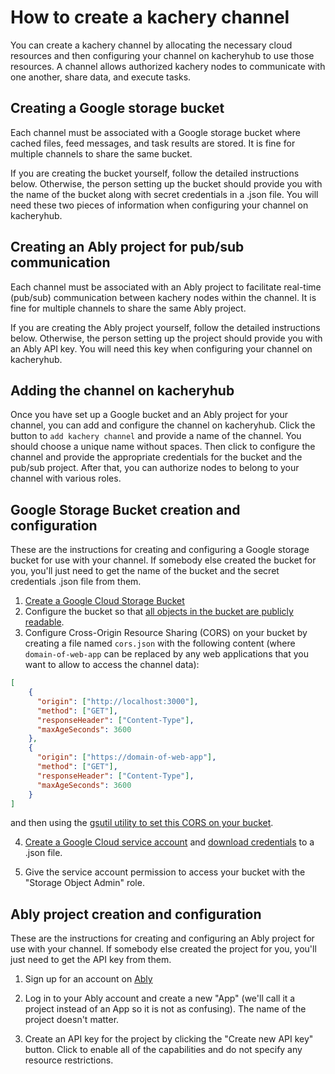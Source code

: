 # How to create a kachery channel

You can create a kachery channel by allocating the necessary cloud resources and then configuring your channel on kacheryhub to use those resources. A channel allows authorized kachery nodes to communicate with one another, share data, and execute tasks.

## Creating a Google storage bucket

Each channel must be associated with a Google storage bucket where cached files, feed messages, and task results are stored. It is fine for multiple channels to share the same bucket.

If you are creating the bucket yourself, follow the detailed instructions below. Otherwise, the person setting up the bucket should provide you with the name of the bucket along with secret credentials in a .json file. You will need these two pieces of information when configuring your channel on kacheryhub.

## Creating an Ably project for pub/sub communication

Each channel must be associated with an Ably project to facilitate real-time (pub/sub) communication between kachery nodes within the channel. It is fine for multiple channels to share the same Ably project.

If you are creating the Ably project yourself, follow the detailed instructions below. Otherwise, the person setting up the project should provide you with an Ably API key. You will need this key when configuring your channel on kacheryhub.

## Adding the channel on kacheryhub

Once you have set up a Google bucket and an Ably project for your channel, you can add and configure the channel on kacheryhub. Click the button to `add kachery channel` and provide a name of the channel. You should choose a unique name without spaces. Then click to configure the channel and provide the appropriate credentials for the bucket and the pub/sub project. After that, you can authorize nodes to belong to your channel with various roles.

## Google Storage Bucket creation and configuration

These are the instructions for creating and configuring a Google storage bucket for use with your channel. If somebody else created the bucket for you, you'll just need to get the name of the bucket and the secret credentials .json file from them.

1. [Create a Google Cloud Storage Bucket](https://cloud.google.com/storage/docs/creating-buckets)
2. Configure the bucket so that [all objects in the bucket are publicly readable](https://cloud.google.com/storage/docs/access-control/making-data-public#buckets).
3. Configure Cross-Origin Resource Sharing (CORS) on your bucket by creating a file named `cors.json` with the following content (where `domain-of-web-app` can be replaced by any web applications that you want to allow to access the channel data):

```json
[
    {
      "origin": ["http://localhost:3000"],
      "method": ["GET"],
      "responseHeader": ["Content-Type"],
      "maxAgeSeconds": 3600
    },
    {
      "origin": ["https://domain-of-web-app"],
      "method": ["GET"],
      "responseHeader": ["Content-Type"],
      "maxAgeSeconds": 3600
    }
]
```

and then using the [gsutil utility to set this CORS on your bucket](https://cloud.google.com/storage/docs/configuring-cors#configure-cors-bucket).

4. [Create a Google Cloud service account](https://cloud.google.com/iam/docs/creating-managing-service-accounts#creating) and [download credentials](https://cloud.google.com/iam/docs/creating-managing-service-account-keys#creating_service_account_keys) to a .json file.

5. Give the service account permission to access your bucket with the "Storage Object Admin" role.

## Ably project creation and configuration

These are the instructions for creating and configuring an Ably project for use with your channel. If somebody else created the project for you, you'll just need to get the API key from them.

1. Sign up for an account on [Ably](https://ably.com/)

2. Log in to your Ably account and create a new "App" (we'll call it a project instead of an App so it is not as confusing). The name of the project doesn't matter.

3. Create an API key for the project by clicking the "Create new API key" button. Click to enable all of the capabilities and do not specify any resource restrictions.
